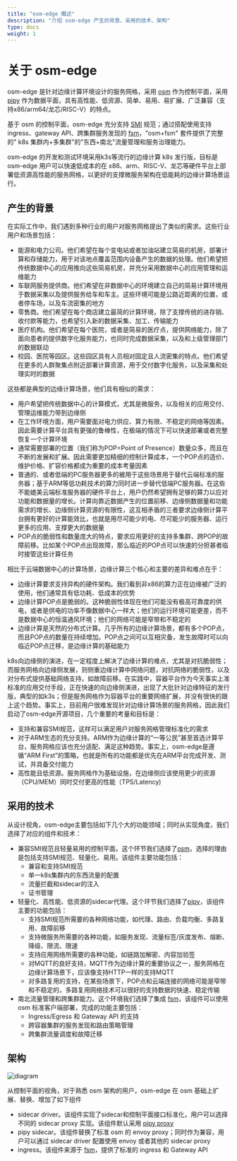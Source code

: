 ```yaml
---
title: "osm-edge 概述"
description: "介绍 osm-edge 产生的背景、采用的技术、架构"
type: docs
weight: 1
---
```


# 关于 osm-edge

osm-edge 是针对边缘计算环境设计的服务网格，采用 [osm](https://github.com/openservicemesh/osm) 作为控制平面，采用 [pipy](https://github.com/flomesh-io/pipy) 作为数据平面，具有高性能、低资源、简单、易用、易扩展、广泛兼容（支持x86/arm64/龙芯/RISC-V）的特点。

基于 osm 的控制平面，osm-edge 充分支持 [SMI](https://github.com/servicemeshinterface/smi-spec) 规范；通过搭配使用支持 ingress、gateway API、跨集群服务发现的 [fsm](https://github.com/flomesh-io/fsm)，"osm+fsm" 套件提供了完整的" k8s 集群内+多集群"的"东西+南北"流量管理和服务治理能力。

osm-edge 的开发和测试环境采用k3s等流行的边缘计算 k8s 发行版，目标是 osm-edge 用户可以快速低成本的在 x86、arm、RISC-V、龙芯等硬件平台上部署低资源高性能的服务网格，以更好的支撑微服务架构在低能耗的边缘计算场景运行。

## 产生的背景

在实际工作中，我们遇到多种行业的用户对服务网格提出了类似的需求。这些行业用户和场景包括：

* 能源和电力公司。他们希望在每个变电站或者加油站建立简易的机房，部署计算和存储能力，用于对该地点覆盖范围内设备产生的数据的处理。他们希望把传统数据中心的应用推向这些简易机房，并充分采用数据中心的应用管理和运维能力
* 车联网服务提供商。他们希望在非数据中心的环境建立自己的简易计算环境用于数据采集以及提供服务给车和车主。这些环境可能是公路近距离的位置，或者停车场，以及车流密集的地方
* 零售商。他们希望在每个商店建立最简的计算环境，除了支撑传统的进存销、收付款等能力，也希望引入新的数据采集、加工、传输能力
* 医疗机构。他们希望在每个医院，或者是简易的医疗点，提供网络能力，除了面向患者的提供数字化服务能力，也同时完成数据采集，以及和上级管理部门的数据联动
* 校园、医院等园区。这些园区具有人员相对固定且人流密集的特点。他们希望在更多的人群聚集点附近部署计算资源，用于交付数字化服务，以及采集和处理实时的数据

这些都是典型的边缘计算场景，他们具有相似的需求：

* 用户希望把传统数据中心的计算模式，尤其是微服务，以及相关的应用交付、管理运维能力带到边缘侧
* 在工作环境方面，用户需要面对电力供应、算力有限、不稳定的网络等因素。因此需要计算平台具有更强的鲁棒性，在极端的情况下可以快速部署或者完整恢复一个计算环境
* 通常需要部署的位置（我们称为POP=Point of Presence）数量众多，而且在不断的发展和扩展。因此需要更加精细的控制计算成本，一个POP点的造价、维护价格、扩容价格都成为重要的成本考量因素
* 普通的、或者低端的PC服务器更多的被用于这些场景用于替代云端标准的服务器；基于ARM等低功耗技术的算力同时进一步替代低端PC服务器。在这些不能媲美云端标准服务器的硬件平台上，用户仍然希望拥有足够的算力以应对功能和数据量的增长。计算向靠近数据产生的位置前移、边缘侧数据量和功能需求的增长、边缘侧计算资源的有限性，这互相矛盾的三者要求边缘侧计算平台拥有更好的计算能效比，也就是用尽可能少的电、尽可能少的服务器、运行更多的应用、支撑更大的数据量
* POP点的脆弱性和数量庞大的特点，要求应用更好的支持多集群、跨POP的故障前移。比如某个POP点出现故障，那么临近的POP点可以快速的分担甚者临时接管这些计算任务

相比于云端数据中心的计算场景，边缘计算三个核心和主要的差异和难点在于：
* 边缘计算要求支持异构的硬件架构。我们看到非x86的算力正在边缘被广泛的使用，他们通常具有低功耗、低成本的优势
* 边缘计算POP点是脆弱的。这种脆弱性体现在他们可能没有极高可靠度的供电，或者是供电的功率不像数据中心一样大；他们的运行环境可能更差，而不是数据中心的恒温通风环境；他们的网络可能是窄带和不稳定的
* 边缘计算是天然的分布式计算。几乎所有的边缘计算场景，都有多个POP点，而且POP点的数量在持续增加。POP点之间可以互相灾备，发生故障时可以向临近POP点迁移，是边缘计算的基础能力

k8s向边缘侧的演进，在一定程度上解决了边缘计算的难点，尤其是对抗脆弱性；而服务网格向边缘侧发展，则侧重边缘计算中网络问题，对抗网络的脆弱性，以及对分布式提供基础网络支持，如故障前移。在实践中，容器平台作为今天事实上准标准的应用交付手段，正在快速的向边缘侧演进，出现了大批针对边缘特征的发行版，典型的如k3s；但是服务网格作为容器平台的重要网络扩展，并没有很快的跟上这个趋势。事实上，目前用户很难发现针对边缘计算场景的服务网格，因此我们启动了osm-edge开源项目，几个重要的考量和目标是：
* 支持和兼容SMI规范，这样可以满足用户对服务网格管理标准化的需求
* 对于ARM生态的充分支持。ARM作为边缘计算的“一等公民”甚至首选计算平台，服务网格应该也充分适配、满足这种趋势。事实上，osm-edge是遵循“ARM First”的策略，也就是所有的功能都是优先在ARM平台完成开发、测试，并具备交付能力
* 高性能且低资源。服务网格作为基础设施，在边缘侧应该使用更少的资源（CPU/MEM）同时交付更高的性能（TPS/Latency)

## 采用的技术

从设计视角，osm-edge主要包括如下几个大的功能领域；同时从实现角度，我们选择了对应的组件和技术：
* 兼容SMI规范且轻量易用的控制平面。这个环节我们选择了[osm](https://github.com/openservicemesh/osm)，选择的理由是包括支持SMI规范、轻量化、易用。该组件主要功能包括：
    * 兼容和支持SMI规范
    * 单一k8s集群内的东西流量的配置
    * 流量拦截和sidecar的注入
    * 证书管理
* 轻量化、高性能、低资源的sidecar代理。这个环节我们选择了[pipy](https://github.com/flomesh-io)，该组件主要的功能包括：
    * 支持SMI规范所需要的各种网络功能，如代理、路由、负载均衡、多路复用、故障前移
    * 支持微服务所需要的各种功能，如服务发现、流量标签/灰度发布、熔断、降级、限流、限速
    * 支持应用网络所需要的各种功能，如链路加解密、内容加验签
    * 对MQTT的良好支持，MQTT作为边缘计算的重要协议之一，服务网格在边缘计算场景下，应该像支持HTTP一样的支持MQTT
    * 对多路复用的支持，在某些场景下，POP点和云端连接的网络可能是窄带和不稳定的，多路复用网络技术可以很好的支持数据的快速、稳定传输
* 南北流量管理和跨集群能力。这个环境我们选择了集成 [fsm](https://github.com/flomesh-io/fsm)，该组件可以使用 osm 标准客户端部署，完成的功能主要包括：
    * Ingress/Egress 和 Gateway API 的支持
    * 跨容器集群的服务发现和路由策略管理
    * 跨集群流量调度和故障迁移

## 架构

![diagram](https://user-images.githubusercontent.com/2224492/176060685-8504c433-c91b-4f9e-9754-f9ccb6c28a87.png)

从控制平面的视角，对于熟悉 osm 架构的用户，osm-edge 在 osm 基础上扩展、替换、增加了如下组件
* sidecar driver。该组件实现了sidecar和控制平面接口标准化，用户可以选择不同的 sidecar proxy 实现。该组件默认采用 [pipy proxy](https://github.com/flomesh-io)
* pipy sidecar。该组件替换了标准 osm 的 envoy proxy；同时作为兼容，用户可以通过 sidecar driver 配置使用 envoy 或者其他的 sidecar proxy
* ingress。该组件来源于 [fsm](https://github.com/flomesh-io/fsm)，提供了标准的 ingress 和 Gateway API
